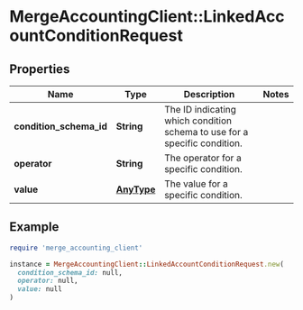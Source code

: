 # MergeAccountingClient::LinkedAccountConditionRequest

## Properties

| Name | Type | Description | Notes |
| ---- | ---- | ----------- | ----- |
| **condition_schema_id** | **String** | The ID indicating which condition schema to use for a specific condition. |  |
| **operator** | **String** | The operator for a specific condition. |  |
| **value** | [**AnyType**](.md) | The value for a specific condition. |  |

## Example

```ruby
require 'merge_accounting_client'

instance = MergeAccountingClient::LinkedAccountConditionRequest.new(
  condition_schema_id: null,
  operator: null,
  value: null
)
```

